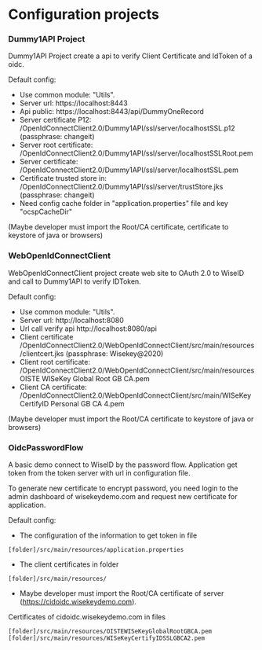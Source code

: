 # Configuration projects

### Dummy1API Project
Dummy1API Project create a api to verify Client Certificate and IdToken of a oidc.

Default config:
  - Use common module: "Utils".
  - Server url: https://localhost:8443
  - Api public: https://localhost:8443/api/DummyOneRecord
  - Server certificate P12: /OpenIdConnectClient2.0/Dummy1API/ssl/server/localhostSSL.p12 (passphrase: changeit)
  - Server root certificate: /OpenIdConnectClient2.0/Dummy1API/ssl/server/localhostSSLRoot.pem
  - Server certificate: /OpenIdConnectClient2.0/Dummy1API/ssl/server/localhostSSL.pem
  - Certificate trusted store in: /OpenIdConnectClient2.0/Dummy1API/ssl/server/trustStore.jks (passphrase: changeit)
  - Need config cache folder in "application.properties" file and key "ocspCacheDir"
  
(Maybe developer must import the Root/CA certificate, certificate to keystore of java or browsers)

### WebOpenIdConnectClient
WebOpenIdConnectClient project create web site to OAuth 2.0 to WiseID and call to Dummy1API to verify IDToken.

Default config:
  - Use common module: "Utils".
  - Server url: http://localhost:8080
  - Url call verify api http://localhost:8080/api
  - Client certificate /OpenIdConnectClient2.0/WebOpenIdConnectClient/src/main/resources/clientcert.jks (passphrase: Wisekey@2020)
  - Client root certificate: /OpenIdConnectClient2.0/WebOpenIdConnectClient/src/main/resourcesOISTE WISeKey Global Root GB CA.pem
  - Client CA certificate: /OpenIdConnectClient2.0/WebOpenIdConnectClient/src/main/WISeKey CertifyID Personal GB CA 4.pem
  
(Maybe developer must import the Root/CA certificate to keystore of java or browsers)

### OidcPasswordFlow
A basic demo connect to WiseID by the password flow.
Application get token from the token server with url in configuration file.

To generate new certificate to encrypt password, you need login to the admin 
dashboard of wisekeydemo.com and request new certificate for application.

Default config:

  - The configuration of the information to get token in file
```
[folder]/src/main/resources/application.properties
```

  - The client certificates in folder
```
[folder]/src/main/resources/  
```

  - Maybe developer must import the Root/CA certificate of server (https://cidoidc.wisekeydemo.com).

Certificates of cidoidc.wisekeydemo.com in files 
```
[folder]/src/main/resources/OISTEWISeKeyGlobalRootGBCA.pem
[folder]/src/main/resources/WISeKeyCertifyIDSSLGBCA2.pem
```
